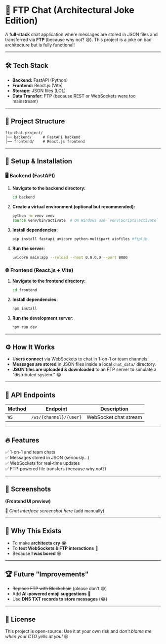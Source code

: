 # 🚀 FTP Chat (Architectural Joke Edition)

A **full-stack** chat application where messages are stored in JSON files and transferred via **FTP** (because why not? 😆). This project is a joke on bad architecture but is fully functional!

---

## 🛠️ Tech Stack
- **Backend:** FastAPI (Python)
- **Frontend:** React.js (Vite)
- **Storage:** JSON files (LOL)
- **Data Transfer:** FTP (because REST or WebSockets were too mainstream)

---

## 📂 Project Structure
```
ftp-chat-project/
│── backend/     # FastAPI backend
│── frontend/    # React.js frontend
```

---

## 🔧 Setup & Installation

### 🖥 Backend (FastAPI)
1. **Navigate to the backend directory:**
   ```sh
   cd backend
   ```
2. **Create a virtual environment (optional but recommended):**
   ```sh
   python -m venv venv
   source venv/bin/activate  # On Windows use `venv\Scripts\activate`
   ```
3. **Install dependencies:**
   ```sh
   pip install fastapi uvicorn python-multipart aiofiles #ftplib
   ```
4. **Run the server:**
   ```sh
   uvicorn main:app --reload --host 0.0.0.0 --port 8000
   ```

### 🌐 Frontend (React.js + Vite)
1. **Navigate to the frontend directory:**
   ```sh
   cd frontend
   ```
2. **Install dependencies:**
   ```sh
   npm install
   ```
3. **Run the development server:**
   ```sh
   npm run dev
   ```

---

## ⚙️ How It Works
- **Users connect** via WebSockets to chat in 1-on-1 or team channels.
- **Messages are stored** in JSON files inside a local `chat_data/` directory.
- **JSON files are uploaded & downloaded** to an FTP server to simulate a "distributed system." 😂

---

## 📝 API Endpoints
| Method  | Endpoint                | Description             |
|---------|-------------------------|-------------------------|
| `WS`    | `/ws/{channel}/{user}`  | WebSocket chat stream  |

---

## 🔥 Features
✅ 1-on-1 and team chats  
✅ Messages stored in JSON (seriously...)  
✅ WebSockets for real-time updates  
✅ FTP-powered file transfers (because why not?)  

---

## 📸 Screenshots
**(Frontend UI preview)**

🚀 *Chat interface screenshot here* (add manually)

---

## 🤣 Why This Exists
- To make **architects cry** 😭
- To **test WebSockets & FTP interactions** 🛜
- Because **I was bored** 😆

---

## 🏆 Future "Improvements"
- ~~Replace FTP with Blockchain~~ (please don't 😅)
- Add **AI-powered emoji suggestions** 🤖
- Use **DNS TXT records to store messages** (😂)

---

## 📜 License
This project is open-source. Use it at your own risk and *don't blame me when your CTO yells at you!* 😆

